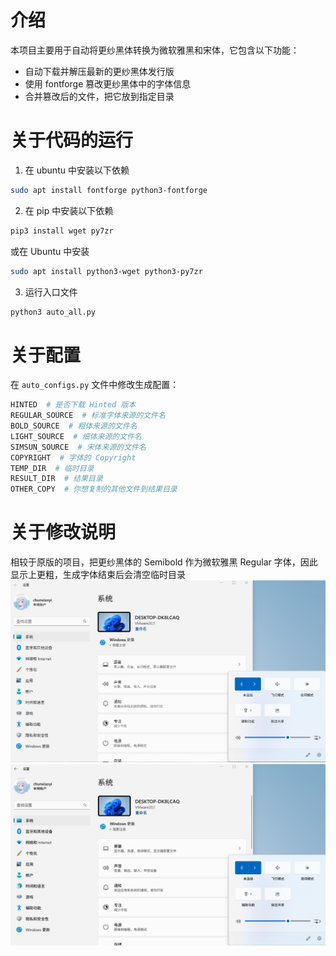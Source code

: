 # 介绍
本项目主要用于自动将更纱黑体转换为微软雅黑和宋体，它包含以下功能：
- 自动下载并解压最新的更纱黑体发行版
- 使用 fontforge 篡改更纱黑体中的字体信息
- 合并篡改后的文件，把它放到指定目录

# 关于代码的运行
1. 在 ubuntu 中安装以下依赖
```bash
sudo apt install fontforge python3-fontforge
```

2. 在 pip 中安装以下依赖
```bash
pip3 install wget py7zr
```
   或在 Ubuntu 中安装
```bash
sudo apt install python3-wget python3-py7zr
```

3. 运行入口文件
```bash
python3 auto_all.py
```

# 关于配置
在 `auto_configs.py` 文件中修改生成配置：
```python
HINTED  # 是否下载 Hinted 版本
REGULAR_SOURCE  # 标准字体来源的文件名
BOLD_SOURCE  # 粗体来源的文件名
LIGHT_SOURCE  # 细体来源的文件名
SIMSUN_SOURCE  # 宋体来源的文件名
COPYRIGHT  # 字体的 Copyright
TEMP_DIR  # 临时目录
RESULT_DIR  # 结果目录
OTHER_COPY  # 你想复制的其他文件到结果目录
```

# 关于修改说明
相较于原版的项目，把更纱黑体的 Semibold 作为微软雅黑 Regular 字体，因此显示上更粗，生成字体结束后会清空临时目录
![Regular](/img/regular.png "Regular")
![Semibold](/img/semibold.png "Semibold")
